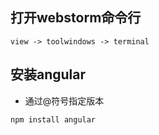 ## 打开webstorm命令行
```
view -> toolwindows -> terminal
```
## 安装angular
- 通过@符号指定版本
```
npm install angular
```
